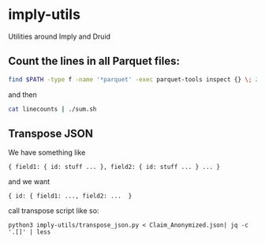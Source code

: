 # imply-utils
Utilities around Imply and Druid

## Count the lines in all Parquet files:

```bash
find $PATH -type f -name '*parquet' -exec parquet-tools inspect {} \; 2>/dev/null | perl -ne '/num_rows: (\d+)/ && print "$1 "' >linecounts
```

and then

```bash
cat linecounts | ./sum.sh
```

## Transpose JSON

We have something like

```
{ field1: { id: stuff ... }, field2: { id: stuff ... } ... }
```

and we want

```
{ id: { field1: ..., field2: ...  }
```

call transpose script like so:

```
python3 imply-utils/transpose_json.py < Claim_Anonymized.json| jq -c '.[]' | less 
```
